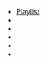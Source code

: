 - [Playlist](https://www.youtube.com/playlist?list=PLveD2f7n3iT9d6GEhsGmD_0L4gsz9nwl1)  
- []()  
- []()  
- []()  
- []()  
- []()  